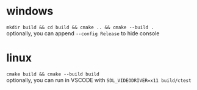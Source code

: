 # windows 
```mkdir build && cd build && cmake .. && cmake --build .```
<br />
optionally, you can append ```--config Release``` to hide console
# linux
```cmake build && cmake --build build```
<br />
optionally, you can run in VSCODE with ```SDL_VIDEODRIVER=x11 build/ctest```
